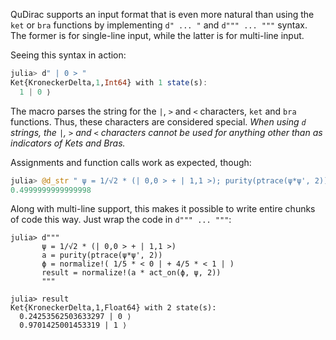 QuDirac supports an input format that is even more natural than using the `ket` or `bra` functions by implementing `d" ... "` and `d""" ... """` syntax. The former is for single-line input, while the latter is for multi-line input.

Seeing this syntax in action:

```julia
julia> d" | 0 > "
Ket{KroneckerDelta,1,Int64} with 1 state(s):
  1 | 0 ⟩
```

The macro parses the string for the `|`, `>` and `<` characters,  `ket` and `bra` functions. Thus, these characters are considered special. *When using `d` strings, the `|`, `>` and `<` characters cannot be used for anything other than as indicators of Kets and Bras.*

Assignments and function calls work as expected, though:

```julia
julia> @d_str " ψ = 1/√2 * (| 0,0 > + | 1,1 >); purity(ptrace(ψ*ψ', 2)) "
0.4999999999999998
```

Along with multi-line support, this makes it possible to write entire chunks of code this way. Just wrap the code in `d""" ... """`:

```
julia> d"""
       ψ = 1/√2 * (| 0,0 > + | 1,1 >)
       a = purity(ptrace(ψ*ψ', 2))
       ϕ = normalize!( 1/5 * < 0 | + 4/5 * < 1 | )
       result = normalize!(a * act_on(ϕ, ψ, 2))
       """

julia> result
Ket{KroneckerDelta,1,Float64} with 2 state(s):
  0.24253562503633297 | 0 ⟩
  0.9701425001453319 | 1 ⟩
```

